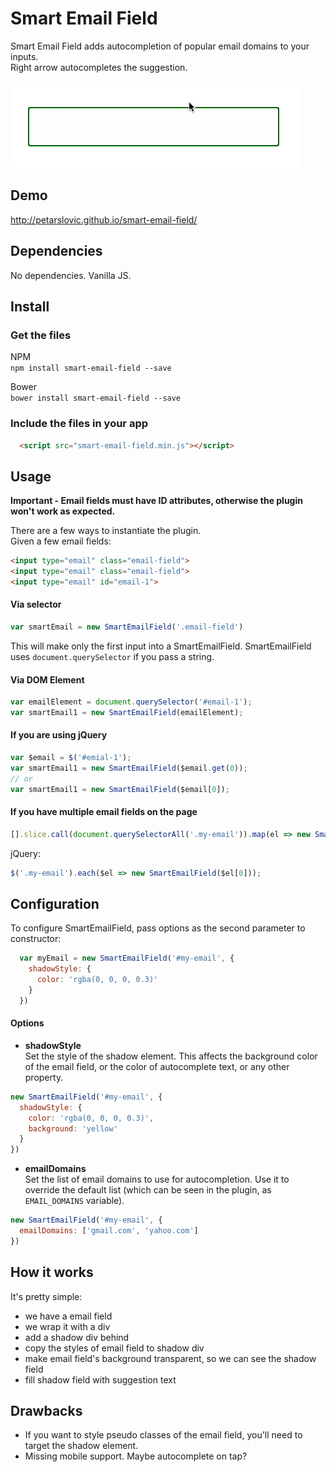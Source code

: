 # Smart Email Field

Smart Email Field adds autocompletion of popular email domains to your inputs.  
Right arrow autocompletes the suggestion.

![Smart Email Field](images/smart-email-field.gif)

## Demo
http://petarslovic.github.io/smart-email-field/

## Dependencies

No dependencies. Vanilla JS.

## Install

### Get the files
  NPM  
    `npm install smart-email-field --save`

  Bower  
    `bower install smart-email-field --save`

### Include the files in your app

```html
  <script src="smart-email-field.min.js"></script>
```

## Usage

**Important - Email fields must have ID attributes, otherwise the plugin won't work as expected.**  

There are a few ways to instantiate the plugin.  
Given a few email fields:

```html
<input type="email" class="email-field">
<input type="email" class="email-field">
<input type="email" id="email-1">
```

#### Via selector
```js
var smartEmail = new SmartEmailField('.email-field')
```
This will make only the first input into a SmartEmailField. SmartEmailField uses `document.querySelector` if you pass a string.

#### Via DOM Element
```js
var emailElement = document.querySelector('#email-1');
var smartEmail1 = new SmartEmailField(emailElement);
```

#### If you are using jQuery
```js
var $email = $('#emial-1');
var smartEmail1 = new SmartEmailField($email.get(0));
// or
var smartEmail1 = new SmartEmailField($email[0]);
```

#### If you have multiple email fields on the page
```js
[].slice.call(document.querySelectorAll('.my-email')).map(el => new SmartEmailField(el));
```

jQuery:
```js
$('.my-email').each($el => new SmartEmailField($el[0]));
```


## Configuration

To configure SmartEmailField, pass options as the second parameter to constructor:
```js
  var myEmail = new SmartEmailField('#my-email', {
    shadowStyle: {
      color: 'rgba(0, 0, 0, 0.3)'
    }
  })
```

#### Options

- **shadowStyle**  
Set the style of the shadow element. This affects the background color of the email field, or the color of autocomplete text, or any other property.

```js
new SmartEmailField('#my-email', {
  shadowStyle: {
    color: 'rgba(0, 0, 0, 0.3)',
    background: 'yellow'
  }
})
```

- **emailDomains**  
Set the list of email domains to use for autocompletion. Use it to override the default list (which can be seen in the plugin, as `EMAIL_DOMAINS` variable).

```js
new SmartEmailField('#my-email', {
  emailDomains: ['gmail.com', 'yahoo.com']
})
```

## How it works

It's pretty simple:  
- we have a email field
- we wrap it with a div
- add a shadow div behind
- copy the styles of email field to shadow div
- make email field's background transparent, so we can see the shadow field
- fill shadow field with suggestion text


## Drawbacks

- If you want to style pseudo classes of the email field, you'll need to target the shadow element.
- Missing mobile support. Maybe autocomplete on tap?